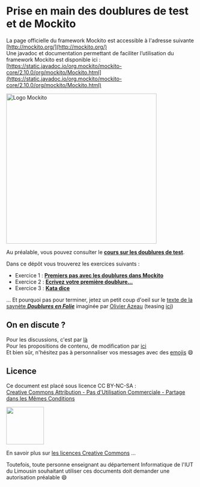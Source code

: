 # Prise en main des doublures de test et de Mockito 


La page officielle du framework Mockito est accessible à l'adresse suivante [http://mockito.org/](http://mockito.org/)  
Une javadoc et documentation permettant de faciliter l’utilisation du framework Mockito est disponible ici : [https://static.javadoc.io/org.mockito/mockito-core/2.10.0/org/mockito/Mockito.html](https://static.javadoc.io/org.mockito/mockito-core/2.10.0/org/mockito/Mockito.html)

<img src="https://github.com/mockito/mockito.github.io/raw/master/img/logo%402x.png" alt="Logo Mockito" width="400">


Au préalable, vous pouvez consulter le [**cours sur les doublures de test**](https://github.com/iblasquez/enseignement-iut-m3105-conception-avancee/blob/master/slides/TestDouble_Mockito.pdf).

Dans ce dépôt vous trouverez les exercices suivants :

- Exercice 1 : [**Premiers pas avec les doublures dans Mockito**](enonces/HelloDoublure.md)
- Exercice 2 : [**Ecrivez votre première doublure...**](enonces/PremiereDoublure.md)
- Exercice 3 : [**Kata dice**](enonces/KataDice.md)



... Et pourquoi pas pour terminer, jetez un petit coup d'oeil sur le [texte de la saynète ***Doublures en Folie***](http://agilitateur.azeau.com/public/doublures-en-folie/doublures-en-folie.v1.html) imaginée par [Olivier Azeau](https://twitter.com/oaz) (teasing [ici](https://www.youtube.com/watch?v=5gkmE0lfkrs))

## On en discute ?
Pour les discussions, c'est par [là](https://github.com/iblasquez/tuto_mockito/issues)  
Pour les propositions de contenu, de modification par [ici](https://github.com/iblasquez/tuto_mockito/pulls)  
Et bien sûr, n'hésitez pas à personnaliser vos messages avec des [emojis](http://www.webpagefx.com/tools/emoji-cheat-sheet/) :smile:

## Licence

Ce document est placé sous licence CC BY-NC-SA :  
[Creative Commons
Attribution - Pas d'Utilisation Commerciale - Partage dans les Mêmes Conditions](https://creativecommons.org/licenses/by-nc-sa/4.0/)

<img src="https://licensebuttons.net/l/by-nc-sa/3.0/88x31.png" width="100">

En savoir plus sur [les licences Creative Commons](https://creativecommons.org/licenses/?lang=fr-FR) ... 
 
Toutefois, toute personne enseignant au département Informatique de l'IUT du Limousin souhaitant utiliser ces documents doit demander une autorisation préalable :smile:
